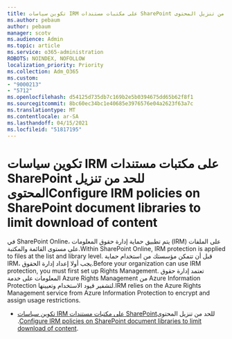```yaml
---
title: تكوين سياسات IRM على مكتبات مستندات SharePoint للحد من تنزيل المحتوى
ms.author: pebaum
author: pebaum
manager: scotv
ms.audience: Admin
ms.topic: article
ms.service: o365-administration
ROBOTS: NOINDEX, NOFOLLOW
localization_priority: Priority
ms.collection: Adm_O365
ms.custom:
- "9000213"
- "5712"
ms.openlocfilehash: d54125d735db7c169b2e5b0394675dd65b62f8f1
ms.sourcegitcommit: 8bc60ec34bc1e40685e3976576e04a2623f63a7c
ms.translationtype: MT
ms.contentlocale: ar-SA
ms.lasthandoff: 04/15/2021
ms.locfileid: "51817195"
---
```

# <a name="configure-irm-policies-on-sharepoint-document-libraries-to-limit-download-of-content"></a><span data-ttu-id="41a4a-102">تكوين سياسات IRM على مكتبات مستندات SharePoint للحد من تنزيل المحتوى</span><span class="sxs-lookup"><span data-stu-id="41a4a-102">Configure IRM policies on SharePoint document libraries to limit download of content</span></span>

<span data-ttu-id="41a4a-103">في SharePoint Online، يتم تطبيق حماية إدارة حقوق المعلومات (IRM) على الملفات على مستوى القائمة والمكتبة.</span><span class="sxs-lookup"><span data-stu-id="41a4a-103">Within SharePoint Online, IRM protection is applied to files at the list and library level.</span></span> <span data-ttu-id="41a4a-104">قبل أن تتمكن مؤسستك من استخدام حماية IRM، يجب أولا إعداد إدارة الحقوق.</span><span class="sxs-lookup"><span data-stu-id="41a4a-104">Before your organization can use IRM protection, you must first set up Rights Management.</span></span> <span data-ttu-id="41a4a-105">تعتمد إدارة حقوق المعلومات على خدمة Azure Rights Management من Azure Information Protection لتشفير قيود الاستخدام وتعيينها.</span><span class="sxs-lookup"><span data-stu-id="41a4a-105">IRM relies on the Azure Rights Management service from Azure Information Protection to encrypt and assign usage restrictions.</span></span>

- <span data-ttu-id="41a4a-106">[تكوين سياسات IRM على مكتبات مستندات SharePoint](https://docs.microsoft.com/microsoft-365/compliance/set-up-irm-in-sp-admin-center)للحد من تنزيل المحتوى .</span><span class="sxs-lookup"><span data-stu-id="41a4a-106">[Configure IRM policies on SharePoint document libraries to limit download of content](https://docs.microsoft.com/microsoft-365/compliance/set-up-irm-in-sp-admin-center).</span></span>
